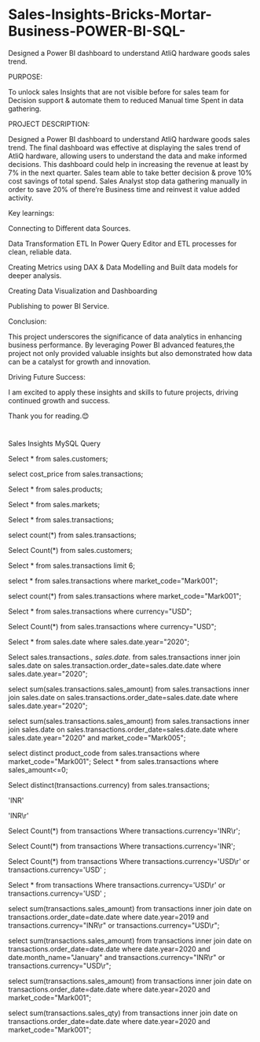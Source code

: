 # Sales-Insights-Bricks-Mortar-Business-POWER-BI-SQL-
Designed a Power BI dashboard to understand AtliQ hardware goods sales trend. 

PURPOSE:

 To unlock sales Insights that are not visible before for sales team for Decision support & automate them to reduced Manual time Spent in data gathering.
 
PROJECT DESCRIPTION: 

 Designed a Power BI dashboard to understand AtliQ hardware goods sales trend. 
The final dashboard was effective at displaying the sales trend of AtliQ hardware, allowing users to understand the data and make informed decisions.
 This dashboard could help in increasing the revenue at least by 7% in the next quarter.
Sales team able to take better decision & prove 10% cost savings of total spend.
Sales Analyst stop data gathering manually in order to save 20% of there’re Business time and reinvest it value added activity.  

Key learnings:

   Connecting to Different data Sources.
 
   Data Transformation ETL In Power Query Editor and ETL processes for clean, reliable data.
 
   Creating Metrics using DAX & Data Modelling and Built data models for deeper analysis.
 
   Creating Data Visualization and Dashboarding
 
   Publishing to power BI Service. 


Conclusion:

  This project underscores the significance of data analytics in enhancing business performance. By leveraging Power BI advanced features,the project not only provided valuable insights but also demonstrated how data can be a catalyst for growth and innovation.

Driving Future Success:

  I am excited to apply these insights and skills to future projects, driving continued growth and success.

Thank you for reading.😊

#






#
Sales Insights MySQL Query


Select * from sales.customers;

select cost_price from sales.transactions;

Select * from sales.products;

Select * from sales.markets;

Select * from sales.transactions;

select count(*) from sales.transactions;

Select Count(*) from sales.customers;

Select * from sales.transactions limit 6;

select * from sales.transactions where market_code="Mark001";

select count(*) from sales.transactions where market_code="Mark001";

Select * from sales.transactions where currency="USD";

Select Count(*) from sales.transactions where currency="USD";

Select * from sales.date where sales.date.year="2020";

Select sales.transactions.*, sales.date.* from  sales.transactions inner join sales.date on sales.transaction.order_date=sales.date.date where sales.date.year="2020";


select sum(sales.transactions.sales_amount) from sales.transactions inner join sales.date on sales.transactions.order_date=sales.date.date where sales.date.year="2020";

select sum(sales.transactions.sales_amount) from sales.transactions inner join sales.date on sales.transactions.order_date=sales.date.date where sales.date.year="2020" and market_code="Mark005";


select distinct product_code from sales.transactions where market_code="Mark001";
Select * from sales.transactions where sales_amount<=0;


Select distinct(transactions.currency) from  sales.transactions;

'INR'

'INR\r'

Select Count(*)  from  transactions Where transactions.currency='INR\r';

Select Count(*)  from  transactions Where transactions.currency='INR';

Select Count(*)  from  transactions Where transactions.currency='USD\r' or transactions.currency='USD' ;

Select *  from  transactions Where transactions.currency='USD\r' or transactions.currency='USD' ;

select sum(transactions.sales_amount) from transactions inner join date on transactions.order_date=date.date where date.year=2019 and transactions.currency="INR\r" or transactions.currency="USD\r";


select sum(transactions.sales_amount) from transactions inner join date on transactions.order_date=date.date where date.year=2020 and date.month_name="January" and  transactions.currency="INR\r" or transactions.currency="USD\r";


select sum(transactions.sales_amount) from transactions inner join date on transactions.order_date=date.date where date.year=2020 and    market_code="Mark001";


select sum(transactions.sales_qty) from transactions inner join date on transactions.order_date=date.date where date.year=2020 and    market_code="Mark001";
